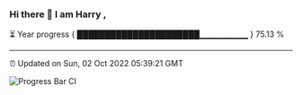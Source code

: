 ### Hi there 👋 I am Harry , 

⏳ Year progress { ██████████████████████▁▁▁▁▁▁▁▁ } 75.13 %

---

⏰ Updated on Sun, 02 Oct 2022 05:39:21 GMT

![Progress Bar CI](https://github.com/duykhang68/duykhang68/workflows/Progress%20Bar%20CI/badge.svg)
